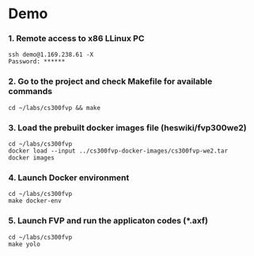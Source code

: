 # Demo

### 1. Remote access to x86 LLinux PC
```
ssh demo@1.169.238.61 -X
Password: ******
```

### 2. Go to the project and check Makefile for available commands
```
cd ~/labs/cs300fvp && make
```

### 3. Load the prebuilt docker images file (heswiki/fvp300we2)
```
cd ~/labs/cs300fvp
docker load --input ../cs300fvp-docker-images/cs300fvp-we2.tar
docker images
```

### 4. Launch Docker environment
```
cd ~/labs/cs300fvp
make docker-env
```

### 5. Launch FVP and run the applicaton codes (*.axf)
```
cd ~/labs/cs300fvp
make yolo
```

